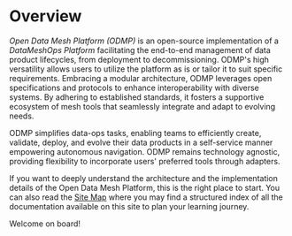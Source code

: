 # Overview

*Open Data Mesh Platform (ODMP)* is an open-source implementation of a *DataMeshOps Platform* facilitating the end-to-end management of data product lifecycles, from deployment to decommissioning. ODMP's high versatility allows users to utilize the platform as is or tailor it to suit specific requirements. Embracing a modular architecture, ODMP leverages open specifications and protocols to enhance interoperability with diverse systems. By adhering to established standards, it fosters a supportive ecosystem of mesh tools that seamlessly integrate and adapt to evolving needs.

ODMP simplifies data-ops tasks, enabling teams to efficiently create, validate, deploy, and evolve their data products in a self-service manner empowering autonomous navigation. ODMP remains technology agnostic, providing flexibility to incorporate users' preferred tools through adapters.

If you want to deeply understand the architecture and the implementation details of the Open Data Mesh Platform, this is the right place to start. You can also read the [Site Map](./sitemap.md) where you may find a structured index of all the documentation available on this site to plan your learning journey.

Welcome on board!